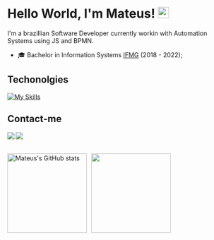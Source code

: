 # Hello World, I'm Mateus! <img height='25em' alt="Squirtle" src="https://66.media.tumblr.com/tumblr_ma4ft6OXxw1rfjowdo1_500.gif"/>

I'm a brazillian Software Developer currently workin with Automation Systems using JS and BPMN.
 * 🎓 Bachelor in Information Systems [IFMG](https://www.ifmg.edu.br/portal) (2018 - 2022);

## Techonolgies

[![My Skills](https://skillicons.dev/icons?i=php,laravel,js,vue,postgres,bootstrap,git&theme=dark)](https://skillicons.dev)

## Contact-me
[<img align="left"  src="https://img.shields.io/badge/LinkedIn-0077B5?style=for-the-badge&logo=linkedin&logoColor=white" />](https://www.linkedin.com/in/mateusfilipe/)
[<img align="left"  src="https://img.shields.io/badge/Twitter-1DA1F2?style=for-the-badge&logo=twitter&logoColor=white" />](https://www.twitter.com/metausfilipe)
<br><br>

<div style="display: flex; align-items: center; gap: 10px;">
    <img height='180em' alt="Mateus's GitHub stats" 
         src="https://github-readme-stats-sigma-five.vercel.app/api?username=mateusfilipe&hide_border=true&show_icons=true&theme=tokyonight&locale=en&count_private=true"/>
    <img height='180em' style="align-self: center;" 
         src="https://github-readme-stats-sigma-five.vercel.app/api/top-langs/?username=mateusfilipe&layout=compact&theme=tokyonight&hide_border=true"/>
</div>
